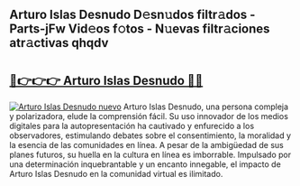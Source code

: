 ## Arturo Islas Desnudo D𝚎sn𝚞dos filtr𝚊dos - Parts-jFw Vid𝚎os f𝚘tos - N𝚞evas filtr𝚊ciones atr𝚊ctivas qhqdv

# <h2><a href="http://mb8704v.tromn.icu/?c=Arturo+Islas+Desnudo">🔗👉👉👉 Arturo Islas Desnudo 🔗🔗</a></h2>

[![Arturo Islas Desnudo nuevo](https://i.imgur.com/pEAQMta.gif)](http://mb8704v.tromn.icu/?c=Arturo+Islas+Desnudo)
Arturo Islas Desnudo, una persona compleja y polarizadora, elude la comprensión fácil. Su uso innovador de los medios digitales para la autopresentación ha cautivado y enfurecido a los observadores, estimulando debates sobre el consentimiento, la moralidad y la esencia de las comunidades en línea. A pesar de la ambigüedad de sus planes futuros, su huella en la cultura en línea es imborrable. Impulsado por una determinación inquebrantable y un encanto innegable, el impacto de Arturo Islas Desnudo en la comunidad virtual es ilimitado.
